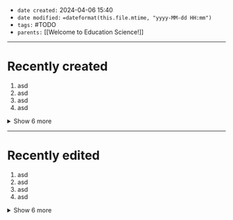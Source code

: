 - `date created:` 2024-04-06 15:40
- `date modified:` `=dateformat(this.file.mtime, "yyyy-MM-dd HH:mm")`
- `tags:` #TODO
- `parents:` [[Welcome to Education Science!]]

***

# Recently created

1. asd
2. asd
3. asd
4. asd

<details>
    <summary>Show 6 more</summary>
    <ol start="5">
        <li>asd</li>
        <li>asd</li>
        <li>asd</li>
        <li>asd</li>
        <li>asd</li>
        <li>asd</li>
    </ol>
</details>

***

# Recently edited

1. asd
2. asd
3. asd
4. asd

<details>
    <summary>Show 6 more</summary>
    <ol start="5">
        <li>asd</li>
        <li>asd</li>
        <li>asd</li>
        <li>asd</li>
        <li>asd</li>
        <li>asd</li>
    </ol>
</details>

